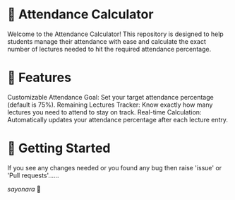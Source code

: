 # 📅 Attendance Calculator
Welcome to the Attendance Calculator! This repository is designed to help students manage their attendance with ease and calculate the exact number of lectures needed to hit the required attendance percentage.

# 📝 Features
Customizable Attendance Goal: Set your target attendance percentage (default is 75%).
Remaining Lectures Tracker: Know exactly how many lectures you need to attend to stay on track.
Real-time Calculation: Automatically updates your attendance percentage after each lecture entry.

# 🚀 Getting Started
If you see any changes needed or you found any bug then raise 'issue' or 'Pull requests'...... 

*sayonara* 🙌
